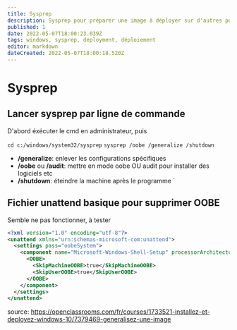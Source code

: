```yaml
---
title: Sysprep
description: Sysprep pour préparer une image à déployer sur d'autres postes.
published: 1
date: 2022-05-07T18:00:23.039Z
tags: windows, sysprep, deployment, déploiement
editor: markdown
dateCreated: 2022-05-07T18:00:18.520Z
---
```


# Sysprep

## Lancer sysprep par ligne de commande

D'abord éxécuter le cmd en administrateur,
puis

`cd c:/windows/system32/sysprep`
`sysprep /oobe /generalize /shutdown`
- **/generalize**: enlever les configurations spécifiques
- **/oobe** ou **/audit**: mettre en mode oobe OU audit pour installer des logiciels etc
- **/shutdown**: éteindre la machine après le programme
`
## Fichier unattend basique pour supprimer OOBE
Semble ne pas fonctionner, à tester
```xml
<?xml version="1.0" encoding="utf-8"?>
<unattend xmlns="urn:schemas-microsoft-com:unattend">
  <settings pass="oobeSystem">
    <component name="Microsoft-Windows-Shell-Setup" processorArchitecture="amd64" publicKeyToken="31bf3856ad364e35" language="neutral" versionScope="nonSxS" xmlns:wcm="http://schemas.microsoft.com/WMIConfig/2002/State" xmlns:xsi="http://www.w3.org/2001/XMLSchema-instance">
      <OOBE>
        <SkipMachineOOBE>true</SkipMachineOOBE>
        <SkipUserOOBE>true</SkipUserOOBE>
      </OOBE>
    </component>
  </settings>
</unattend>

```

source: https://openclassrooms.com/fr/courses/1733521-installez-et-deployez-windows-10/7379469-generalisez-une-image